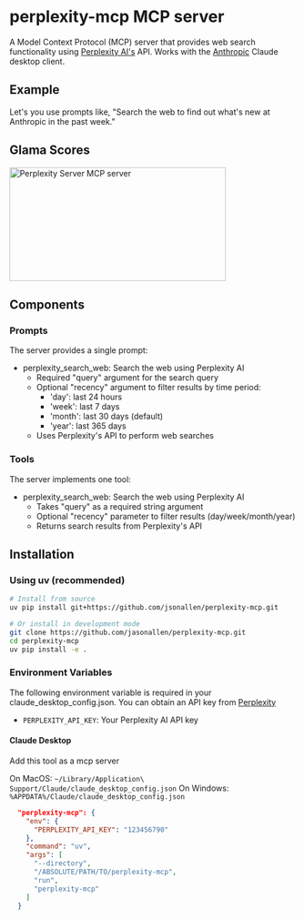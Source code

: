 # perplexity-mcp MCP server

A Model Context Protocol (MCP) server that provides web search functionality using [Perplexity AI's](https://www.perplexity.ai/) API.  Works with the [Anthropic](https://www.anthropic.com/news/model-context-protocol) Claude desktop client. 

## Example
Let's you use prompts like,  "Search the web to find out what's new at Anthropic in the past week."

## Glama Scores
<a href="https://glama.ai/mcp/servers/ebg0za4hn9"><img width="380" height="200" src="https://glama.ai/mcp/servers/ebg0za4hn9/badge" alt="Perplexity Server MCP server" /></a>

## Components

### Prompts

The server provides a single prompt:
- perplexity_search_web: Search the web using Perplexity AI
  - Required "query" argument for the search query
  - Optional "recency" argument to filter results by time period:
    - 'day': last 24 hours
    - 'week': last 7 days
    - 'month': last 30 days (default)
    - 'year': last 365 days
  - Uses Perplexity's API to perform web searches

### Tools

The server implements one tool:
- perplexity_search_web: Search the web using Perplexity AI
  - Takes "query" as a required string argument
  - Optional "recency" parameter to filter results (day/week/month/year)
  - Returns search results from Perplexity's API

## Installation

### Using uv (recommended)

```bash
# Install from source
uv pip install git+https://github.com/jsonallen/perplexity-mcp.git

# Or install in development mode
git clone https://github.com/jasonallen/perplexity-mcp.git
cd perplexity-mcp
uv pip install -e .
```

### Environment Variables

The following environment variable is required in your claude_desktop_config.json. You can obtain an API key from [Perplexity](https://perplexity.ai)

- `PERPLEXITY_API_KEY`: Your Perplexity AI API key


#### Claude Desktop

Add this tool as a mcp server

On MacOS: `~/Library/Application\ Support/Claude/claude_desktop_config.json`
On Windows: `%APPDATA%/Claude/claude_desktop_config.json`


  ```json
    "perplexity-mcp": {
      "env": {
        "PERPLEXITY_API_KEY": "123456790"
      },
      "command": "uv",
      "args": [
        "--directory",
        "/ABSOLUTE/PATH/TO/perplexity-mcp",
        "run",
        "perplexity-mcp"
      ]
    }
  ```
